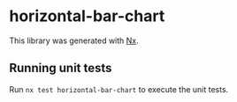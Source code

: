 # horizontal-bar-chart

This library was generated with [Nx](https://nx.dev).

## Running unit tests

Run `nx test horizontal-bar-chart` to execute the unit tests.
